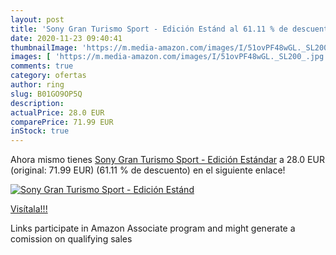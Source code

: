 ```yaml
---
layout: post
title: 'Sony Gran Turismo Sport - Edición Estánd al 61.11 % de descuento'
date: 2020-11-23 09:40:41
thumbnailImage: 'https://m.media-amazon.com/images/I/51ovPF48wGL._SL200_.jpg'
images: [ 'https://m.media-amazon.com/images/I/51ovPF48wGL._SL200_.jpg' ]
comments: true
category: ofertas
author: ring
slug: B01GO9OP5Q
description:
actualPrice: 28.0 EUR
comparePrice: 71.99 EUR
inStock: true
---
```


Ahora mismo tienes [Sony Gran Turismo Sport - Edición Estándar](https://www.amazon.es/dp/B01GO9OP5Q/?tag=tolees-21) a 28.0 EUR (original: 71.99 EUR) (61.11 %  de descuento) en el siguiente enlace!

[![Sony Gran Turismo Sport - Edición Estánd](https://m.media-amazon.com/images/I/51ovPF48wGL._SL200_.jpg)](https://www.amazon.es/dp/B01GO9OP5Q/?tag=tolees-21)

[Visítala!!!](https://www.amazon.es/dp/B01GO9OP5Q/?tag=tolees-21)

Links participate in Amazon Associate program and might generate a comission on qualifying sales

